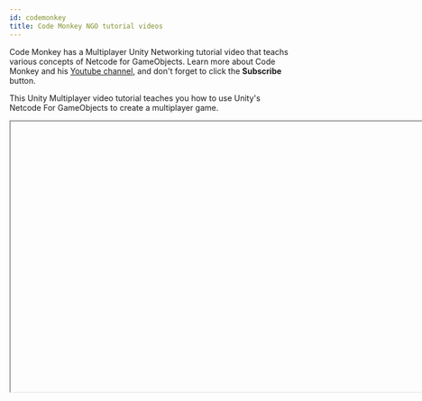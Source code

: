 ```yaml
---
id: codemonkey
title: Code Monkey NGO tutorial videos
---
```


Code Monkey has a Multiplayer Unity Networking tutorial video that teachs various concepts of Netcode for GameObjects. Learn more about Code Monkey and his [Youtube channel](https://www.youtube.com/c/CodeMonkeyUnity), and don't forget to click the **Subscribe** button.

This Unity Multiplayer video tutorial teaches you how to use Unity's Netcode For GameObjects to create a multiplayer game.

<Iframe url="https://www.youtube.com/embed/3yuBOB3VrCk"
        width="854px"
        height="480px"
        id="myId"
        className="video-container"
        display="initial"
        position="relative"
        allow="accelerometer; autoplay; clipboard-write; encrypted-media; gyroscope; picture-in-picture"
        allowfullscreen
        />



Video published Sept 26, 2022

This video  covers

- Getting Started with Unity Multiplayer (Netcode for Game Objects)
- Installing Netcode for Game Objects
- NetworkManager
- Unity Transport
- Creating the Player
- NetworkObject
- Assigning the PlayerPrefab and NetworkPrefab List
- First Quick Test
- What is Server, Host, Client
- Creating UI Buttons
- NetworkManagerUI
- Set Verbose Logging
- Optional: Add Quantum Console to easily read the logs
- Making a Build
- Testing Host and Client
- PlayerNetwork Script, Movement, NetworkBehaviour
- NetworkTransform
- Server-Client Authoritative, Ownership
- ClientNetworkTransform
- NetworkVariable
- NetworkVariable with Custom Data Type, INetworkSerializable
- ServerRpc
- ClientRpc
- Spawning and Despawning Network Objects
- NetworkAnimator
- Multiplayer Tools Package
- How to Connect to a IP
- Online Multiplayer Issues, Port Forwarding, NAT Punchthrough
- Unity Gaming Services (UGS), Relay, Lobby, Matchmaker, Multiplay



:::contribution Community Contribution
[Code Monkey](https://www.youtube.com/c/CodeMonkeyUnity) for the video tutorials! These contributions are a fantastic help to the community.
:::

import Iframe from 'react-iframe'
